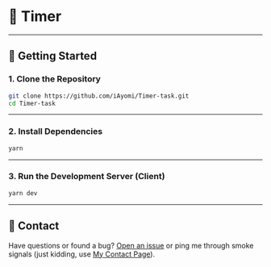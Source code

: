 # 🔗 Timer

---

## 🚀 Getting Started

### 1. Clone the Repository

```bash
git clone https://github.com/iAyomi/Timer-task.git
cd Timer-task
```

---

### 2. Install Dependencies

```bash
yarn
```

---

### 3. Run the Development Server (Client)

```bash
yarn dev
```

---

## 💬 Contact

Have questions or found a bug?
[Open an issue](https://github.com/iAyomi/Timer-task.git) or ping me through smoke signals (just kidding, use [My Contact Page](https://iayomi.vercel.app/contact)).